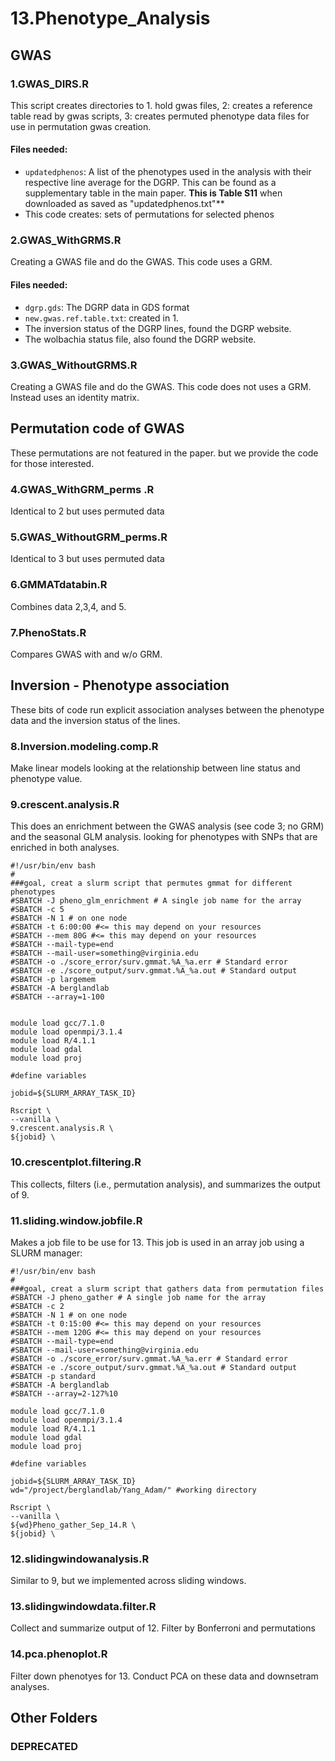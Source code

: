 # 13.Phenotype_Analysis

## GWAS

### 1.GWAS_DIRS.R
This script creates directories to 1. hold gwas files, 2: creates a reference table read by gwas scripts, 3: creates permuted phenotype data files for use in permutation gwas creation. 

#### Files needed:
* `updatedphenos`: A list of the phenotypes used in the analysis with their respective line average for the DGRP. This can be found as a supplementary table in the main paper. **This is Table S11** when downloaded as saved as "updatedphenos.txt"**
* This code creates: sets of permutations for selected phenos

### 2.GWAS_WithGRMS.R
Creating a GWAS file and do the GWAS. This code uses a GRM.

#### Files needed:
* `dgrp.gds`: The DGRP data in GDS format
* `new.gwas.ref.table.txt`: created in 1.
* The inversion status of the DGRP lines, found the DGRP website. 
* The wolbachia status file, also found the DGRP website. 

### 3.GWAS_WithoutGRMS.R
Creating a GWAS file and do the GWAS. This code does not uses a GRM. Instead uses an identity matrix. 

## Permutation code of GWAS
These permutations are not featured in the paper. but we provide the code for those interested.

### 4.GWAS_WithGRM_perms .R
Identical to 2 but uses permuted data

### 5.GWAS_WithoutGRM_perms.R
Identical to 3 but uses permuted data

### 6.GMMATdatabin.R
Combines data 2,3,4, and 5.

### 7.PhenoStats.R
Compares GWAS with and w/o GRM.

## Inversion - Phenotype association
These bits of code run explicit association analyses between the phenotype data and the inversion status of the lines. 

### 8.Inversion.modeling.comp.R
Make linear models looking at the relationship between line status and phenotype value.

### 9.crescent.analysis.R
This does an enrichment between the GWAS analysis (see code 3; no GRM) and the seasonal GLM analysis. looking for phenotypes with SNPs that are enriched in both analyses. 

```
#!/usr/bin/env bash
#
###goal, creat a slurm script that permutes gmmat for different phenotypes
#SBATCH -J pheno_glm_enrichment # A single job name for the array
#SBATCH -c 5
#SBATCH -N 1 # on one node
#SBATCH -t 6:00:00 #<= this may depend on your resources
#SBATCH --mem 80G #<= this may depend on your resources
#SBATCH --mail-type=end
#SBATCH --mail-user=something@virginia.edu
#SBATCH -o ./score_error/surv.gmmat.%A_%a.err # Standard error
#SBATCH -e ./score_output/surv.gmmat.%A_%a.out # Standard output
#SBATCH -p largemem
#SBATCH -A berglandlab
#SBATCH --array=1-100


module load gcc/7.1.0
module load openmpi/3.1.4
module load R/4.1.1
module load gdal
module load proj

#define variables

jobid=${SLURM_ARRAY_TASK_ID}

Rscript \
--vanilla \
9.crescent.analysis.R \
${jobid} \
```

### 10.crescentplot.filtering.R
This collects, filters (i.e., permutation analysis), and summarizes the output of 9.

### 11.sliding.window.jobfile.R
Makes a job file to be use for 13. This job is used in an array job using a SLURM manager:
```
#!/usr/bin/env bash
#
###goal, creat a slurm script that gathers data from permutation files
#SBATCH -J pheno_gather # A single job name for the array
#SBATCH -c 2
#SBATCH -N 1 # on one node
#SBATCH -t 0:15:00 #<= this may depend on your resources
#SBATCH --mem 120G #<= this may depend on your resources
#SBATCH --mail-type=end
#SBATCH --mail-user=something@virginia.edu
#SBATCH -o ./score_error/surv.gmmat.%A_%a.err # Standard error
#SBATCH -e ./score_output/surv.gmmat.%A_%a.out # Standard output
#SBATCH -p standard
#SBATCH -A berglandlab
#SBATCH --array=2-127%10

module load gcc/7.1.0
module load openmpi/3.1.4
module load R/4.1.1
module load gdal
module load proj

#define variables

jobid=${SLURM_ARRAY_TASK_ID}
wd="/project/berglandlab/Yang_Adam/" #working directory

Rscript \
--vanilla \
${wd}Pheno_gather_Sep_14.R \
${jobid} \
```

### 12.slidingwindowanalysis.R
Similar to 9, but we implemented across sliding windows.

### 13.slidingwindowdata.filter.R
Collect and summarize output of 12. Filter by Bonferroni and permutations

### 14.pca.phenoplot.R
Filter down phenotyes for 13. Conduct PCA on these data and downsetram analyses.

## Other Folders

### DEPRECATED

